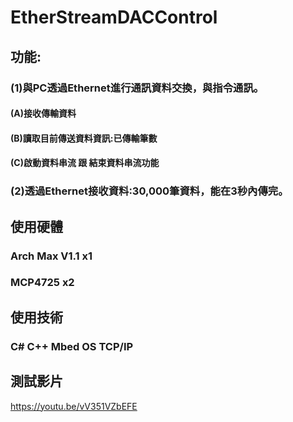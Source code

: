 # EtherStreamDACControl
## 功能:
### (1)與PC透過Ethernet進行通訊資料交換，與指令通訊。

#### (A)接收傳輸資料
#### (B)讀取目前傳送資料資訊:已傳輸筆數

#### (C)啟動資料串流 跟 結束資料串流功能

### (2)透過Ethernet接收資料:30,000筆資料，能在3秒內傳完。

## 使用硬體
### Arch Max V1.1 x1
### MCP4725 x2

## 使用技術
### C# C++ Mbed OS TCP/IP

## 測試影片
https://youtu.be/vV351VZbEFE

